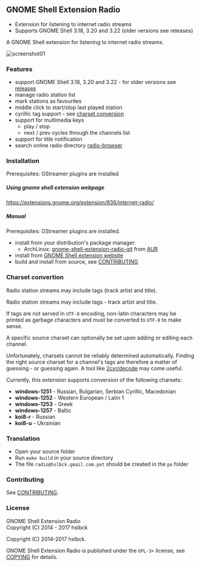 ## GNOME Shell Extension Radio
* Extension for listening to internet radio streams
* Supports GNOME Shell 3.18, 3.20 and 3.22 (older versions see releases)

A GNOME Shell extension for listening to internet radio streams.

![screenshot01]

### Features

* support GNOME Shell 3.18, 3.20 and 3.22 - for older versions see [releases]
* manage radio station list
* mark stations as favourites
* middle click to start/stop last played station
* cyrillic tag support - see [charset conversion]
* support for multimedia keys
  * play / stop
  * next / prev cycles through the channels list
* support for title notification
* search online radio directory [radio-browser]

### Installation
Prerequisites: GStreamer plugins are installed
##### Using gnome shell extension webpage
https://extensions.gnome.org/extension/836/internet-radio/
##### Manual

Prerequisites: GStreamer plugins are installed.

* install from your distribution's package manager:
  * ArchLinux: [gnome-shell-extension-radio-git] from [AUR]
* install from [GNOME Shell extension website]
* build and install from source, see [CONTRIBUTING]

### Charset convertion
Radio station streams may include tags (track artist and title).

Radio station streams may include tags - track artist and title.

If tags are not served in `UTF-8` encoding, non-latin characters may be printed as garbage characters and must be converted to `UTF-8` to make sense.

A specific source charset can optionally be set upon adding or editing each channel.

Unfortunately, charsets cannot be reliably determined automatically. Finding the right source charset for a channel's tags are therefore a matter of guessing - or guessing again. A tool like [2cyr/decode] may come useful.

Currently, this extension supports conversion of the following charsets:
* **windows-1251** - Russian, Bulgarian, Serbian Cyrillic, Macedonian
* **windows-1252** - Western European / Latin 1
* **windows-1253** - Greek
* **windows-1257** - Baltic
* **koi8-r** - Russian
* **koi8-u** - Ukrainian

### Translation
* Open your source folder
* Run `make build` in your source directory
* The file `radio@hslbck.gmail.com.pot` should be created in the `po` folder

### Contributing

See [CONTRIBUTING].

### License
GNOME Shell Extension Radio  
Copyright (C) 2014 - 2017  hslbck

Copyright (C) 2014-2017 hslbck.

GNOME Shell Extension Radio is published under the `GPL-3+` license, see [COPYING] for details.

[releases]: https://github.com/hslbck/gnome-shell-extension-radio/releases
[charset conversion]: #charset-convertion
[screenshot01]: https://raw.githubusercontent.com/hslbck/gnome-shell-extension-radio/master/radio-extension.png
[GNOME Shell extension website]: https://extensions.gnome.org/extension/836/internet-radio/
[gnome-shell-extension-radio-git]: https://aur.archlinux.org/packages/gnome-shell-extension-radio-git/
[AUR]: https://aur.archlinux.org
[radio-browser]: https://www.radio-browser.info/
[2cyr/decode]: https://2cyr.com/decode/
[CONTRIBUTING]: ./CONTRIBUTING.md
[COPYING]: ./COPYING
